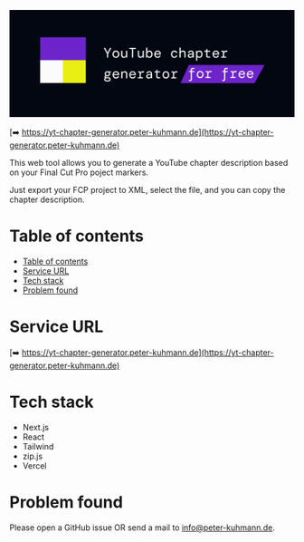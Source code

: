 ![Banner of the YouTube chapter generator](docs/docs-logo.jpg)

[➡️ https://yt-chapter-generator.peter-kuhmann.de](https://yt-chapter-generator.peter-kuhmann.de)

This web tool allows you to generate a YouTube chapter description
based on your Final Cut Pro poject markers.

Just export your FCP project to XML, select the file, and you can
copy the chapter description.

# Table of contents

<!-- TOC -->
* [Table of contents](#table-of-contents)
* [Service URL](#service-url)
* [Tech stack](#tech-stack)
* [Problem found](#problem-found)
<!-- TOC -->

# Service URL
[➡️ https://yt-chapter-generator.peter-kuhmann.de](https://yt-chapter-generator.peter-kuhmann.de)

# Tech stack
- Next.js
- React
- Tailwind
- zip.js
- Vercel

# Problem found

Please open a GitHub issue OR send a mail to [info@peter-kuhmann.de](mailto:info@peter-kuhmann.de).